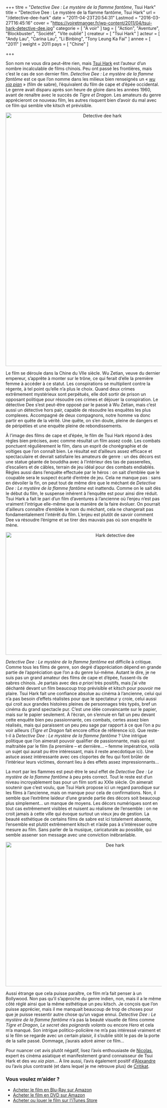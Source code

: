 +++
titre = "<em>Detective Dee : Le mystère de la flamme fantôme</em>, Tsui Hark"
title = "Detective Dee : Le mystère de la flamme fantôme, Tsui Hark"
url = "/detective-dee-hark"
date = "2011-04-23T20:54:31"
Lastmod = "2016-03-27T16:45:16"
cover = "https://voiretmanger.fr/wp-content/2011/04/tsui-hark-detective-dee.jpg"
categorie = [ "À voir" ]
tag = [ "Action", "Aventure", "Blockbuster", "Société", "Vite oublié" ]
createur = [ "Tsui Hark" ]
acteur = [ "Andy Lau", "Carina Lau", "Li Binbing", "Tony Leung Ka Fai" ]
annee = [ "2011" ]
weight = 2011
pays = [ "Chine" ]

+++

<p>Son nom ne vous dira peut-être rien, mais <a href="http://fr.wikipedia.org/wiki/Tsui_Hark">Tsui Hark</a> est l&rsquo;auteur d&rsquo;un nombre incalculable de films chinois. Peu ont passé les frontières, mais c&rsquo;est le cas de son dernier film. <em>Detective Dee : Le mystère de la flamme fantôme</em> est ce que l&rsquo;on nomme dans les milieux bien renseignés un &laquo;&nbsp;<em><a href="http://fr.wikipedia.org/wiki/Wu_Xia_Pian">wu xia pian</a></em>&nbsp;&raquo; (film de sabre), l&rsquo;équivalent du film de cape et d&rsquo;épée occidental. Le genre avait disparu après son heure de gloire dans les années 1960, avant de renaître avec le succès de <em>Tigre et Dragon</em>. Les amateurs du genre apprécieront ce nouveau film, les autres risquent bien d&rsquo;avoir du mal avec ce film qui semble vite kitsch et prévisible.</p>
<div style="text-align: center;"><a href="http://www.allocine.fr/film/fichefilm_gen_cfilm=184006.html"><img class="aligncenter" style="border: 0px initial initial;" src="https://voiretmanger.fr/wp-content/2011/04/detective-dee-hark.jpg" border="0" alt="Detective dee hark" width="608" height="818" /></a></div>
<p>Le film se déroule dans la Chine du VIIe siècle. Wu Zetian, veuve du dernier empereur, s&rsquo;apprête à monter sur le trône, ce qui ferait d&rsquo;elle la première femme à accéder à ce statut. Les conspirations se multiplient contre la régente, à tel point qu&rsquo;elle n&rsquo;a plus le choix. Quand deux crimes extrêmement mystérieux sont perpétués, elle doit sortir de prison un opposant politique pour résoudre ces crimes et déjouer la conspiration. Le détective Dee s&rsquo;est peut-être opposé par le passé à Wu Zetian, mais c&rsquo;est aussi un détective hors pair, capable de résoudre les enquêtes les plus complexes. Accompagné de deux compagnons, notre homme va donc partir en quête de la vérité. Une quête, on s&rsquo;en doute, pleine de dangers et de péripéties et une enquête pleine de rebondissements.</p>
<p>À l&rsquo;image des films de cape et d&rsquo;épée, le film de Tsui Hark répond à des règles bien précises, avec comme résultat un film assez codé. Les combats ponctuent régulièrement le film, dans un esprit de chorégraphie et de voltiges que l&rsquo;on connaît bien. Le résultat est d&rsquo;ailleurs assez efficace et spectaculaire et devrait satisfaire les amateurs de genre : un des décors est une statue géante de bouddha avec à l&rsquo;intérieur des tas de passerelles, d&rsquo;escaliers et de câbles, terrain de jeu idéal pour des combats endiablés. Règles aussi dans l&rsquo;enquête effectuée par le héros : on sait d&#8217;emblée que le coupable sera le suspect écarté d&rsquo;entrée de jeu. Cela ne manque pas : sans en dévoiler la fin, on peut tout de même dire que le méchant de <em>Detective Dee : Le mystère de la flamme fantôme</em> est inattendu. Comme on le sait dès le début du film, le suspense inhérent à l&rsquo;enquête est pour ainsi dire réduit. Tsui Hark a fait le pari d&rsquo;un film d&rsquo;aventures à l&rsquo;ancienne où l&rsquo;enjeu n&rsquo;est pas vraiment l&rsquo;intrigue elle-même que la manière de la faire évoluer. On pourrait d&rsquo;ailleurs connaître d&#8217;emblée le nom du méchant, cela ne changerait pas fondamentalement l&rsquo;intérêt du film. L&rsquo;enjeu est plutôt de savoir comment Dee va résoudre l&rsquo;énigme et se tirer des mauvais pas où son enquête le mène.</p>
<div style="text-align: center;"><img class="aligncenter" src="https://voiretmanger.fr/wp-content/2011/04/hark-detective-dee.jpg" border="0" alt="Hark detective dee" width="690" height="396" /></div>
<p><em>Detective Dee : Le mystère de la flamme fantôme</em> est difficile à critique. Comme tous les films de genre, son degré d&rsquo;appréciation dépend en grande partie de l&rsquo;appréciation que l&rsquo;on a du genre lui-même. Autant le dire, je ne suis pas un grand amateur des films de cape et d&rsquo;épée, fussent-ils de sabres chinois. Je partais avec des <em>a priori</em> très positifs, mais j&rsquo;ai vite déchanté devant un film beaucoup trop prévisible et kitsch pour pouvoir me plaire. Tsui Hark fait une confiance absolue au cinéma à l&rsquo;ancienne, celui qui n&rsquo;a pas besoin d&rsquo;effets réalistes pour que le spectateur y croie, celui aussi qui croit aux grandes histoires pleines de personnages très typés, bref un cinéma du grand spectacle pur. C&rsquo;est une idée convaincante sur le papier, mais sur le papier seulement. À l&rsquo;écran, on s&rsquo;ennuie en fait un peu devant cette enquête bien peu passionnante, ces combats, certes assez bien réalisés, mais qui paraissent un peu peu sage par rapport à ce que l&rsquo;on a pu voir ailleurs (<em>Tigre et Dragon</em> fait encore office de référence ici). Que reste-t-il à <em>Detective Dee : Le mystère de la flamme fantôme</em> ? Une intrigue politique que l&rsquo;on aimerait pouvoir qualifier de passionnante, mais qui est maltraitée par le film (la première – et dernière… – femme impératrice, voilà un sujet qui aurait pu être intéressant, mais il reste anecdotique ici). Une astuce assez intéressante avec ces cloportes de feu qui font brûler de l&rsquo;intérieur leurs victimes, donnant lieu à des effets assez impressionnants…</p>
<p>La mort par les flammes est peut-être le seul effet de <em>Detective Dee : Le mystère de la flamme fantôme</em> à peu près correct. Tout le reste est d&rsquo;un niveau incroyablement bas pour un film sorti au XXIe siècle. On aimerait soutenir que c&rsquo;est voulu, que Tsui Hark propose ici un regard parodique sur les films à l&rsquo;ancienne, mais on manque pour cela de confirmations. Non, il semble que l&rsquo;extrême laideur d&rsquo;une grande partie des décors soit beaucoup plus simplement… un manque de moyens. Les décors numériques sont en tout cas extrêmement visibles et nuisent au réalisme de l&rsquo;ensemble : on ne croit jamais à cette ville qui évoque surtout un vieux jeu de gestion. La beauté esthétique de certains films de sabre est ici totalement absente, l&rsquo;ensemble est plutôt extrêmement kitsch et n&rsquo;aide pas à s&rsquo;intéresser outre mesure au film. Sans parler de la musique, caricaturale au possible, qui semble assener son message avec une conviction inébranlable.</p>
<div style="text-align: center;"><img class="aligncenter" src="https://voiretmanger.fr/wp-content/2011/04/dee-hark.jpg" border="0" alt="Dee hark" width="690" height="466" /></div>
<p>Aussi étrange que cela puisse paraître, ce film m&rsquo;a fait penser à un Bollywood. Non pas qu&rsquo;il s&rsquo;approche du genre indien, non, mais il a le même côté réglé ainsi que la même esthétique un peu kitsch. Je conçois que l&rsquo;on puisse apprécier, mais il me manquait beaucoup de trop de choses pour que je puisse ressentir autre chose qu&rsquo;un vague ennui. <em>Detective Dee : Le mystère de la flamme fantôme</em> n&rsquo;a pas la beauté visuelle de films comme <em>Tigre et Dragon</em>, <em>Le secret des poignards volants</em> ou encore <em>Hero</em> et cela m&rsquo;a manqué. Son intrigue politico-policière ne m&rsquo;a pas intéressé vraiment et si le film se regarde avec un certain plaisir, il s&rsquo;oublie sitôt le pas de la porte de la salle passé. Dommage, j&rsquo;aurais adoré aimer ce film…</p>
<p>Pour nuancer cet avis plutôt négatif, lisez l&rsquo;avis enthousiaste de <a href="http://www.filmosphere.com/2011/04/critique-detective-dee-2010/">Nicolas</a>, expert ès cinéma asiatique et manifestement grand connaisseur de Tsui Hark et des <em>wu xia pian</em>… À lire aussi, l&rsquo;avis également positif d&rsquo;<a href="http://www.plan-c.fr/article-critique-detective-dee-de-tsui-hark-71230559.html">Alexandre</a> ou l&rsquo;avis plus contrasté (et dans lequel je me retrouve plus) de <a href="http://www.critikat.com/Detective-Dee-and-the-Mystery-of.html">Critikat</a>.</p>
<div class="amazon">
<h3>Vous voulez m&rsquo;aider ?</h3>
<ul>
<li><a href="http://www.amazon.fr/gp/product/B0069RWLDM/ref=as_li_ss_tl?ie=UTF8&#038;tag=leblogdenic07-21&#038;linkCode=as2&#038;camp=1642&#038;creative=19458&#038;creativeASIN=B0069RWLDM">Acheter le film en Blu-Ray sur Amazon</a></li>
<li><a href="http://www.amazon.fr/gp/product/B005XLR4FA/ref=as_li_ss_tl?ie=UTF8&#038;tag=leblogdenic07-21&#038;linkCode=as2&#038;camp=1642&#038;creative=19458&#038;creativeASIN=B005XLR4FA">Acheter le film en DVD sur Amazon</a></li>
<li><a href="https://itunes.apple.com/fr/movie/detective-dee-vost/id453643497">Acheter ou louer le film sur l&rsquo;iTunes Store</a></li>
</ul>
</div>

